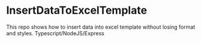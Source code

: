 # InsertDataToExcelTemplate
This repo shows how to insert data into excel template without losing format and styles. Typescript/NodeJS/Express
